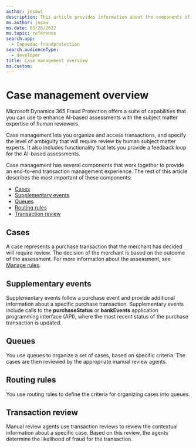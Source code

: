 ```yaml
---
author: josaw1
description: This article provides information about the components of Case management in Microsoft Dynamics 365 Fraud Protection.
ms.author: josaw
ms.date: 03/28/2022
ms.topic: reference
search.app: 
  - Capaedac-fraudprotection
search.audienceType:
  - developer
title: Case management overview
ms.custom:
---
```


# Case management overview

Microsoft Dynamics 365 Fraud Protection offers a suite of capabilities that you can use to enhance AI-based assessments with the subject matter expertise of human reviewers.

Case management lets you organize and access transactions, and specify the level of ambiguity that will require review by human subject matter experts. It also includes functionality that lets you provide a feedback loop for the AI-based assessments.

Case management has several components that work together to provide an end-to-end transaction management experience. The rest of this article describes the most important of these components:

- [Cases](#case)
- [Supplementary events](#events)
- [Queues](#queues)
- [Routing rules](#rules)
- [Transaction review](#review)

## <a name="case"></a>Cases

A case represents a purchase transaction that the merchant has decided will require review. The decision of the merchant is based on the outcome of the assessment. For more information about the assessment, see [Manage rules](rules.md#conditions).

## <a name="events"></a>Supplementary events

Supplementary events follow a purchase event and provide additional information about a specific purchase transaction. Supplementary events include calls to the **purchaseStatus** or **bankEvents** application programming interface (API), where the most recent status of the purchase transaction is updated.
 
## <a name="queues"></a>Queues

You use queues to organize a set of cases, based on specific criteria. The cases are then reviewed by the appropriate manual review agents.

## <a name="rules"></a>Routing rules

You use routing rules to define the criteria for organizing cases into queues.

## <a name="review"></a>Transaction review

Manual review agents use transaction reviews to review the contextual information about a specific case. Based on this review, the agents determine the likelihood of fraud for the transaction.
